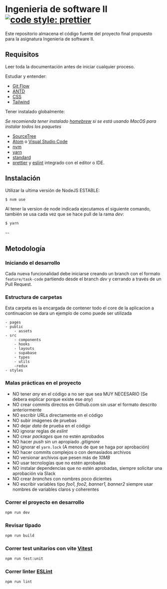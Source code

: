 # Ingenieria de software II [![code style: prettier](https://img.shields.io/badge/code_style-prettier-ff69b4.svg?style=flat-square)](https://github.com/prettier/prettier)

Este repositorio almacena el código fuente del proyecto final propuesto para la asignatura Ingenieria de software II.

## Requisitos

Leer toda la documentación antes de iniciar cualquier proceso.

Estudiar y entender:

- [Git Flow](https://danielkummer.github.io/git-flow-cheatsheet/)
- [ANTD](https://ant.design/components/overview)
- [CSS](https://developer.mozilla.org/es/docs/Web/CSS)
- [Tailwind](https://tailwindcss.com/)

Tener instalado globalmente:

_Se recomienda tener instalado [homebrew](https://brew.sh/index_es) si se está usando MacOS para instalar todos los paquetes_

- [SourceTree](https://www.sourcetreeapp.com/)
- [Atom](https://atom.io/) o [Visual Studio Code](https://code.visualstudio.com)
- [nvm](https://github.com/creationix/nvm)
- [yarn](https://yarnpkg.com/lang/en/)
- [standard](https://standardjs.com/)
- [prettier](https://prettier.io/docs/en/editors.html/) y [eslint](https://eslint.org/) integrado con el editor o IDE.

## Instalación

Utilizar la ultima versión de NodeJS ESTABLE:

```sh
$ nvm use
```

Al tener la version de node indicada ejecutamos el siguiente comando, también se usa cada vez que se hace pull de la rama _dev_:

```sh
$ yarn
```

--

## Metodología

### Iniciando el desarrollo

Cada nueva funcionalidad debe iniciarse creando un branch con el formato `feature/task-code` partiendo desde el branch _dev_ y cerrando a través de un Pull Request.

### Estructura de carpetas

Esta carpeta es la encargada de contener todo el core de la aplicacion a continuacion se dara un ejemplo de como puede ser utilizada

```
- pages
- public
    - assets
- src
    - components
    - hooks
    - layouts
    - supabase
    - types
    - utils
    -redux
- styles
```

### Malas prácticas en el proyecto

- NO tener _any_ en el código a no ser que sea MUY NECESARIO (Se debera explicar porque existe ese _any_)
- NO crear commits directos en Github.com sin usar el formato descrito anteriormente
- NO escribir URLs directamente en el código
- NO subir imágenes de pruebas
- NO dejar _data_ de prueba en el código
- NO ignorar reglas de _eslint_
- NO crear _packages_ que no estén aprobados
- NO hacer _push_ sin un apropiado _.gitignore_
- NO ignorar el `yarn.lock` (A menos de que se haga por aprobación)
- NO hacer commits complejos o con demasiados archivos
- NO versionar archivos que pesen más de _10MB_
- NO usar tecnologías que no estén aprobadas
- NO instalar dependencias que no estén aprobadas, siempre solicitar una aprobación vía Slack
- NO crear _branches_ con nombres poco dicientes
- NO escribir variables tipo _foo1, foo2, banner1, banner2_ siempre usar nombres de variables claros y coherentes

### Correr el proyecto en desarrollo

```sh
npm run dev
```

### Revisar tipado

```sh
npm run build
```

### Correr test unitarios con vite [Vitest](https://vitest.dev/)

```sh
npm run test:unit
```

### Correr linter [ESLint](https://eslint.org/)

```sh
npm run lint
```
